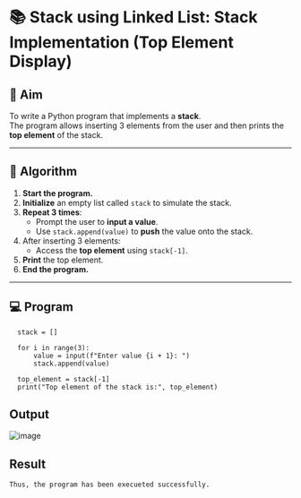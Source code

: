 # 📚 Stack using Linked List: Stack Implementation (Top Element Display)

## 🎯 Aim

To write a Python program that implements a **stack**.  
The program allows inserting 3 elements from the user and then prints the **top element** of the stack.

---

## 🧠 Algorithm

1. **Start the program.**
2. **Initialize** an empty list called `stack` to simulate the stack.
3. **Repeat 3 times**:
   - Prompt the user to **input a value**.
   - Use `stack.append(value)` to **push** the value onto the stack.
4. After inserting 3 elements:
   - Access the **top element** using `stack[-1]`.
5. **Print** the top element.
6. **End the program.**

---

## 💻 Program
```
  stack = []
  
  for i in range(3):
      value = input(f"Enter value {i + 1}: ")
      stack.append(value) 
  
  top_element = stack[-1]
  print("Top element of the stack is:", top_element)
```

## Output
![image](https://github.com/user-attachments/assets/8b6c56c7-f395-40ff-96a1-d82f5b8aff69)
## Result
```
Thus, the program has been execueted successfully.
```
